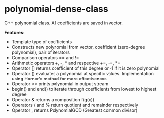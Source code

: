 # polynomial-dense-class
C++ polynomial class. All coefficients are saved in vector. 

**Features:**
  * Template type of coefficients
  * Constructs new polynomial from vector, coefficient (zero-degree polynomial), pair of iterators
  * Comparison operators == and !=
  * Arithmetic operators +, -, * and respective +=, -=, *=
  * Operator [] returns coefficient of this degree or -1 if it is zero polynomial 
  * Operator () evaluates a polynomial at specific values. Implementation using Horner's method for more effectiveness
  * Operator << prints polynomial in output stream
  * begin() and end() to iterate through coefficients from lowest to highest degree
  * Operator & returns a composition f(g(x))
  * Operators / and % return quotient and remainder respectively
  * Operator , returns PolynomialGCD (Greatest common divisor)
 
